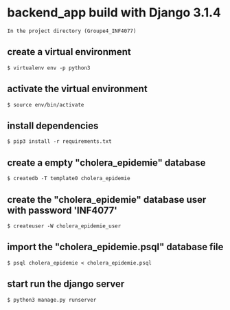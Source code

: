 # backend_app build with Django 3.1.4

    In the project directory (Groupe4_INF4077)

## create a virtual environment

    $ virtualenv env -p python3

## activate the virtual environment

    $ source env/bin/activate

## install dependencies

    $ pip3 install -r requirements.txt

## create a empty "cholera_epidemie" database

    $ createdb -T template0 cholera_epidemie

## create the "cholera_epidemie" database user with password 'INF4077'

    $ createuser -W cholera_epidemie_user

## import the "cholera_epidemie.psql" database file

    $ psql cholera_epidemie < cholera_epidemie.psql

## start run the django server

    $ python3 manage.py runserver
